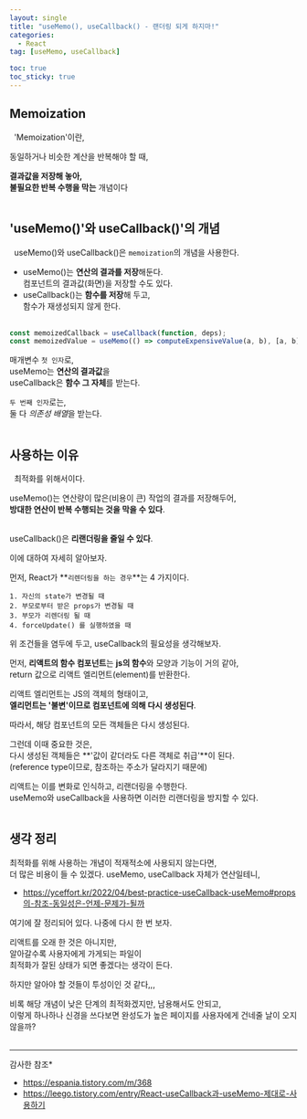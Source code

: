 ```yaml
---
layout: single
title: "useMemo(), useCallback() - 랜더링 되게 하지마!"
categories:
  - React
tag: [useMemo, useCallback]

toc: true
toc_sticky: true
---
```


Memoization
---

&nbsp; 'Memoization'이란,

동일하거나 비슷한 계산을 반복해야 할 때,

**결과값을 저장해 놓아,  
불필요한 반복 수행을 막는** 개념이다
<br/><br/>



'useMemo()'와 useCallback()'의 개념
---


&nbsp; useMemo()와 useCallback()은 `memoization`의 개념을 사용한다.

* useMemo()는 **연산의 결과를 저장**해둔다.  
  컴포넌트의 결과값(화면)을 저장할 수도 있다.
* useCallback()는 **함수를 저장**해 두고,  
  함수가 재생성되지 않게 한다.
<br/><br/>


```js
const memoizedCallback = useCallback(function, deps);
const memoizedValue = useMemo(() => computeExpensiveValue(a, b), [a, b]);
```  


매개변수 `첫 인자`로,  
useMemo는 **연산의 결과값**을  
useCallback은 **함수 그 자체**를 받는다.

`두 번째 인자`로는,  
둘 다 *의존성 배열*을 받는다.
<br/><br/>



사용하는 이유
---

&nbsp; 최적화를 위해서이다.

useMemo()는 연산량이 많은(비용이 큰) 작업의 결과를 저장해두어,  
**방대한 연산이 반복 수행되는 것을 막을 수 있다**.
<br/><br/>

useCallback()은 **리랜더링을 줄일 수 있다**.

이에 대하여 자세히 알아보자.

먼저, React가 **`리렌더링을 하는 경우`**는 4 가지이다.

    1. 자신의 state가 변경될 때
    2. 부모로부터 받은 props가 변경될 때
    3. 부모가 리렌더링 될 때
    4. forceUpdate() 를 실행하였을 때

위 조건들을 염두에 두고, useCallback의 필요성을 생각해보자.

먼저, **리액트의 함수 컴포넌트**는 **js의 함수**와 모양과 기능이 거의 같아,  
return 값으로 리액트 엘리먼트(element)를 반환한다.

리액트 엘리먼트는 JS의 객체의 형태이고,  
**엘리먼트는 '불변'이므로 컴포넌트에 의해 다시 생성된다**.

따라서, 해당 컴포넌트의 모든 객체들은 다시 생성된다.

그런데 이때 중요한 것은,  
다시 생성된 객체들은 **'값이 같더라도 다른 객체로 취급'**이 된다.  
(reference type이므로, 참조하는 주소가 달라지기 때문에)

리액트는 이를 변화로 인식하고, 리랜더링을 수행한다.   
useMemo와 useCallback을 사용하면 이러한 리랜더링을 방지할 수 있다.
<br/><br/>



생각 정리
---

최적화를 위해 사용하는 개념이 적재적소에 사용되지 않는다면,  
더 많은 비용이 들 수 있겠다.
useMemo, useCallback 자체가 연산일테니,  
* https://yceffort.kr/2022/04/best-practice-useCallback-useMemo#props의-참조-동일성은-언제-문제가-될까  

여기에 잘 정리되어 있다. 나중에 다시 한 번 보자.

리액트를 오래 한 것은 아니지만,  
알아갈수록 사용자에게 가게되는 파일이  
최적화가 잘된 상태가 되면 좋겠다는 생각이 든다.

하지만 알아야 할 것들이 투성이인 것 같다,,,

비록 해당 개념이 낮은 단계의 최적화겠지만, 남용해서도 안되고,  
이렇게 하나하나 신경을 쓰다보면 완성도가 높은 페이지를 사용자에게 건네줄 날이 오지 않을까?
<br/><br/>


------------------------------------


감사한 참조*
* https://espania.tistory.com/m/368
* https://leego.tistory.com/entry/React-useCallback과-useMemo-제대로-사용하기


